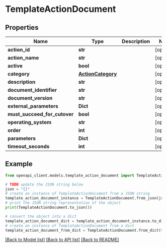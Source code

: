 # TemplateActionDocument


## Properties

Name | Type | Description | Notes
------------ | ------------- | ------------- | -------------
**action_id** | **str** |  | [optional] 
**action_name** | **str** |  | [optional] 
**active** | **bool** |  | [optional] 
**category** | [**ActionCategory**](ActionCategory.md) |  | [optional] 
**description** | **str** |  | [optional] 
**document_identifier** | **str** |  | [optional] 
**document_version** | **str** |  | [optional] 
**external_parameters** | **Dict** |  | [optional] 
**must_succeed_for_cutover** | **bool** |  | [optional] 
**operating_system** | **str** |  | [optional] 
**order** | **int** |  | [optional] 
**parameters** | **Dict** |  | [optional] 
**timeout_seconds** | **int** |  | [optional] 

## Example

```python
from openapi_client.models.template_action_document import TemplateActionDocument

# TODO update the JSON string below
json = "{}"
# create an instance of TemplateActionDocument from a JSON string
template_action_document_instance = TemplateActionDocument.from_json(json)
# print the JSON string representation of the object
print(TemplateActionDocument.to_json())

# convert the object into a dict
template_action_document_dict = template_action_document_instance.to_dict()
# create an instance of TemplateActionDocument from a dict
template_action_document_from_dict = TemplateActionDocument.from_dict(template_action_document_dict)
```
[[Back to Model list]](../README.md#documentation-for-models) [[Back to API list]](../README.md#documentation-for-api-endpoints) [[Back to README]](../README.md)


